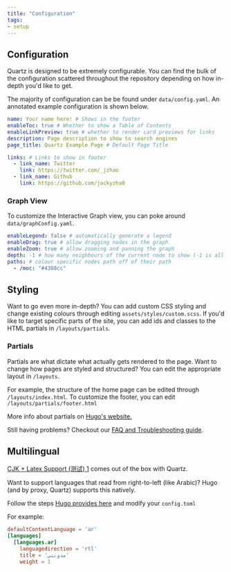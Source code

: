 ```yaml
---
title: "Configuration"
tags:
- setup
---
```


## Configuration
Quartz is designed to be extremely configurable. You can find the bulk of the configuration scattered throughout the repository depending on how in-depth you'd like to get.

The majority of configuration can be be found under `data/config.yaml`. An annotated example configuration is shown below.

```yaml
name: Your name here! # Shows in the footer
enableToc: true # Whether to show a Table of Contents
enableLinkPreview: true # whether to render card previews for links
description: Page description to show to search engines
page_title: Quartz Example Page # Default Page Title

links: # Links to show in footer
  - link_name: Twitter
    link: https://twitter.com/_jzhao
  - link_name: Github
    link: https://github.com/jackyzha0
```

### Graph View
To customize the Interactive Graph view, you can poke around `data/graphConfig.yaml`.

```yaml
enableLegend: false # automatically generate a legend
enableDrag: true # allow dragging nodes in the graph
enableZoom: true # allow zooming and panning the graph
depth: -1 # how many neighbours of the current node to show (-1 is all nodes)
paths: # colour specific nodes path off of their path
  - /moc: "#4388cc"
```


## Styling
Want to go even more in-depth? You can add custom CSS styling and change existing colours through editing `assets/styles/custom.scss`. If you'd like to target specific parts of the site, you can add ids and classes to the HTML partials in `/layouts/partials`. 

### Partials
Partials are what dictate what actually gets rendered to the page. Want to change how pages are styled and structured? You can edit the appropriate layout in `/layouts`.

For example, the structure of the home page can be edited through `/layouts/index.html`. To customize the footer, you can edit `/layouts/partials/footer.html`

More info about partials on [Hugo's website.](https://gohugo.io/templates/partials/)

Still having problems? Checkout our [FAQ and Troubleshooting guide](notes/troubleshooting.md).

## Multilingual
[CJK + Latex Support (测试) 1](private/CJK%20+%20Latex%20Support%20(测试)%201.md) comes out of the box with Quartz.

Want to support languages that read from right-to-left (like Arabic)? Hugo (and by proxy, Quartz) supports this natively.

Follow the steps [Hugo provides here](https://gohugo.io/content-management/multilingual/#configure-languages) and modify your `config.toml`

For example:

```toml
defaultContentLanguage = 'ar'
[languages]
  [languages.ar]
    languagedirection = 'rtl'
    title = 'مدونتي'
    weight = 1
```
